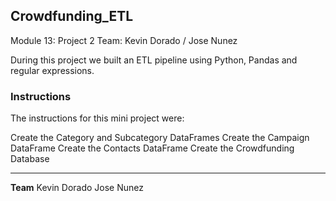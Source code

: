 ## Crowdfunding_ETL
Module 13: Project 2 Team: Kevin Dorado / Jose Nunez

During this project we built an ETL pipeline using Python, Pandas and regular expressions. 

### Instructions
The instructions for this mini project were:

Create the Category and Subcategory DataFrames
Create the Campaign DataFrame
Create the Contacts DataFrame
Create the Crowdfunding Database

---
**Team**
Kevin Dorado
Jose Nunez
